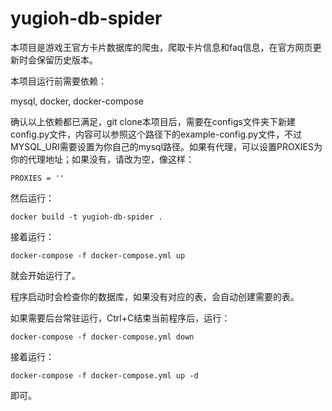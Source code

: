 # yugioh-db-spider

本项目是游戏王官方卡片数据库的爬虫，爬取卡片信息和faq信息，在官方网页更新时会保留历史版本。

本项目运行前需要依赖：

mysql, docker, docker-compose

确认以上依赖都已满足，git clone本项目后，需要在configs文件夹下新建config.py文件，内容可以参照这个路径下的example-config.py文件，不过MYSQL_URI需要设置为你自己的mysql路径。如果有代理，可以设置PROXIES为你的代理地址；如果没有，请改为空，像这样：

```
PROXIES = ''
```

然后运行：

```
docker build -t yugioh-db-spider .
```

接着运行：

```
docker-compose -f docker-compose.yml up
```
就会开始运行了。

程序启动时会检查你的数据库，如果没有对应的表，会自动创建需要的表。

如果需要后台常驻运行，Ctrl+C结束当前程序后，运行：

```
docker-compose -f docker-compose.yml down
```

接着运行：

```
docker-compose -f docker-compose.yml up -d
```

即可。
